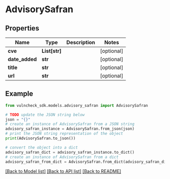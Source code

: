 # AdvisorySafran


## Properties

Name | Type | Description | Notes
------------ | ------------- | ------------- | -------------
**cve** | **List[str]** |  | [optional] 
**date_added** | **str** |  | [optional] 
**title** | **str** |  | [optional] 
**url** | **str** |  | [optional] 

## Example

```python
from vulncheck_sdk.models.advisory_safran import AdvisorySafran

# TODO update the JSON string below
json = "{}"
# create an instance of AdvisorySafran from a JSON string
advisory_safran_instance = AdvisorySafran.from_json(json)
# print the JSON string representation of the object
print(AdvisorySafran.to_json())

# convert the object into a dict
advisory_safran_dict = advisory_safran_instance.to_dict()
# create an instance of AdvisorySafran from a dict
advisory_safran_from_dict = AdvisorySafran.from_dict(advisory_safran_dict)
```
[[Back to Model list]](../README.md#documentation-for-models) [[Back to API list]](../README.md#documentation-for-api-endpoints) [[Back to README]](../README.md)


